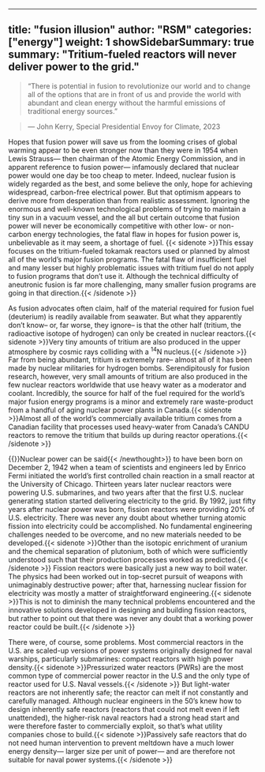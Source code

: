 
---
title: "fusion illusion"
author: "RSM"
categories: ["energy"]
weight: 1
showSidebarSummary: true
summary: "Tritium-fueled reactors will never deliver power to the grid."
---


> “There is potential in fusion to revolutionize our world and to change all of the options that are in front of us and provide the world with abundant and clean energy without the harmful emissions of traditional energy sources.”

> — John Kerry, Special Presidential Envoy for Climate, 2023

Hopes that fusion power will save us from the looming crises of global warming appear to be even stronger now than they were in 1954 when Lewis Strauss— then chairman of the Atomic Energy Commission, and in apparent reference to fusion power— infamously declared that nuclear power would one day be too cheap to meter. Indeed, nuclear fusion is widely regarded as the best, and some believe the only, hope for achieving widespread, carbon-free electrical power. But that optimism appears to derive more from desperation than from realistic assessment. Ignoring the enormous and well-known technological problems of trying to maintain a tiny sun in a vacuum vessel, and the all but certain outcome that fusion power will never be economically competitive with other low- or non-carbon energy technologies, the fatal flaw in hopes for fusion power is, unbelievable as it may seem, a shortage of fuel. {{< sidenote >}}This essay focuses on the tritium-fueled tokamak reactors used or planned by almost all of the world’s major fusion programs. The fatal flaw of insufficient fuel and many lesser but highly problematic issues with tritium fuel do not apply to fusion programs that don’t use it. Although the technical difficulty of aneutronic fusion is far more challenging, many smaller fusion programs are going in that direction.{{< /sidenote >}}

As fusion advocates often claim, half of the material required for fusion fuel (deuterium) is readily available from seawater. But what they apparently don’t know– or, far worse, they ignore– is that the other half (tritium, the radioactive isotope of hydrogen) can only be created in nuclear reactors.{{< sidenote >}}Very tiny amounts of tritium are also produced in the upper atmosphere by cosmic rays colliding with a <sup>14</sup>N nucleus.{{< /sidenote >}} Far from being abundant, tritium is extremely rare– almost all of it has been made by nuclear militaries for hydrogen bombs. Serendipitously for fusion research, however, very small amounts of tritium are also produced in the few nuclear reactors worldwide that use heavy water as a moderator and coolant. Incredibly, the source for half of the fuel required for the world’s major fusion energy programs is a minor and extremely rare waste-product from a handful of aging nuclear power plants in Canada.{{< sidenote >}}Almost all of the world’s commercially available tritium comes from a Canadian facility that processes used heavy-water from Canada’s CANDU reactors to remove the tritium that builds up during reactor operations.{{< /sidenote >}}

{{<newthought>}}Nuclear power can be said{{< /newthought>}} to have been born on December 2, 1942 when a team of scientists and engineers led by Enrico Fermi initiated the world’s first controlled chain reaction in a small reactor at the University of Chicago. Thirteen years later nuclear reactors were powering U.S. submarines, and two years after that the first U.S. nuclear generating station started delivering electricity to the grid. By 1992, just fifty years after nuclear power was born, fission reactors were providing 20% of U.S. electricity. There was never any doubt about whether turning atomic fission into electricity could be accomplished. No fundamental engineering challenges needed to be overcome, and no new materials needed to be developed.{{< sidenote >}}Other than the isotopic enrichment of uranium and the chemical separation of plutonium, both of which were sufficiently understood such that their production processes worked as predicted.{{< /sidenote >}} Fission reactors were basically just a new way to boil water. The physics had been worked out in top-secret pursuit of weapons with unimaginably destructive power; after that, harnessing nuclear fission for electricity was mostly a matter of straightforward engineering.{{< sidenote >}}This is not to diminish the many technical problems encountered and the innovative solutions developed in designing and building fission reactors, but rather to point out that there was never any doubt that a working power reactor could be built.{{< /sidenote >}}

There were, of course, some problems. Most commercial reactors in the U.S. are scaled-up versions of power systems originally designed for naval warships, particularly submarines: compact reactors with high power density.{{< sidenote >}}Pressurized water reactors (PWRs) are the most common type of commercial power reactor in the U.S and the only type of reactor used for U.S. Naval vessels.{{< /sidenote >}} But light-water reactors are not inherently safe; the reactor can melt if not constantly and carefully managed. Although nuclear engineers in the 50’s knew how to design inherently safe reactors (reactors that could not melt even if left unattended), the higher-risk naval reactors had a strong head start and were therefore faster to commercially exploit, so that’s what utility companies chose to build.{{< sidenote >}}Passively safe reactors that do not need human intervention to prevent meltdown have a much lower energy density— larger size per unit of power— and are therefore not suitable for naval power systems.{{< /sidenote >}}
